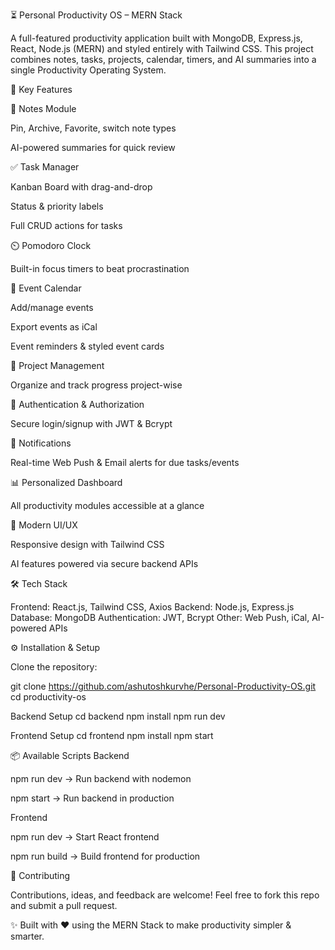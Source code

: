 ⏳ Personal Productivity OS – MERN Stack

A full-featured productivity application built with MongoDB, Express.js, React, Node.js (MERN) and styled entirely with Tailwind CSS.
This project combines notes, tasks, projects, calendar, timers, and AI summaries into a single Productivity Operating System.

🚀 Key Features

📝 Notes Module

Pin, Archive, Favorite, switch note types

AI-powered summaries for quick review

✅ Task Manager

Kanban Board with drag-and-drop

Status & priority labels

Full CRUD actions for tasks

⏲️ Pomodoro Clock

Built-in focus timers to beat procrastination

📅 Event Calendar

Add/manage events

Export events as iCal

Event reminders & styled event cards

📂 Project Management

Organize and track progress project-wise

🔐 Authentication & Authorization

Secure login/signup with JWT & Bcrypt

🔔 Notifications

Real-time Web Push & Email alerts for due tasks/events

📊 Personalized Dashboard

All productivity modules accessible at a glance

🎨 Modern UI/UX

Responsive design with Tailwind CSS

AI features powered via secure backend APIs

🛠️ Tech Stack

Frontend: React.js, Tailwind CSS, Axios
Backend: Node.js, Express.js
Database: MongoDB
Authentication: JWT, Bcrypt
Other: Web Push, iCal, AI-powered APIs


⚙️ Installation & Setup

Clone the repository:

git clone https://github.com/ashutoshkurvhe/Personal-Productivity-OS.git
cd productivity-os

Backend Setup
cd backend
npm install
npm run dev

Frontend Setup
cd frontend
npm install
npm start


📦 Available Scripts
Backend

npm run dev → Run backend with nodemon

npm start → Run backend in production

Frontend

npm run dev → Start React frontend

npm run build → Build frontend for production

🤝 Contributing

Contributions, ideas, and feedback are welcome!
Feel free to fork this repo and submit a pull request.


✨ Built with ❤️ using the MERN Stack to make productivity simpler & smarter.
